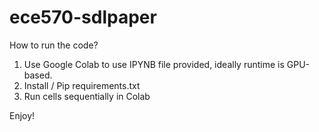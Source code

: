 # ece570-sdlpaper

How to run the code?
1. Use Google Colab to use IPYNB file provided, ideally runtime is GPU-based.
2. Install / Pip requirements.txt
3. Run cells sequentially in Colab

Enjoy!
